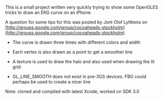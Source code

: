This is a small project written very quickly trying to show some OpenGLES tricks to draw an EKG curve on an iPhone. 

A question for some tips for this was posted by Jont Olof Lyttkens on [http://groups.google.com/group/cocoaheads-stockholm](http://groups.google.com/group/cocoaheads-stockholm)

* The curve is drawn three times with different colors and width

* Each vertex is also drawn as a point to get a smoother line

* A texture is used to draw the halo and also used when drawing the lit grid

* GL_LINE_SMOOTH does not exist in pre-3GS devices. FBO could perhaps be used to create a nicer line


Note: cloned and compiled with latest Xcode, worked on SDK 3.0
